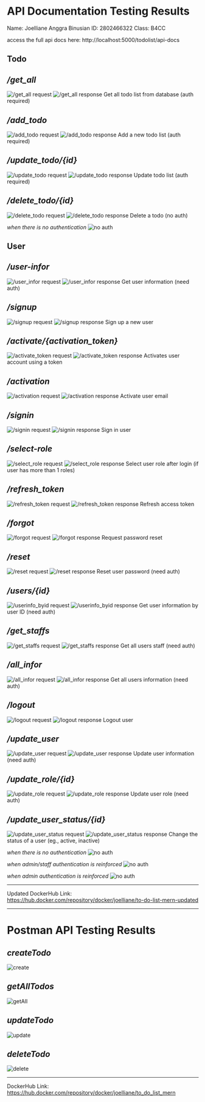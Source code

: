 # API Documentation Testing Results

Name: Joelliane Anggra
Binusian ID: 2802466322
Class: B4CC

access the full api docs here: http://localhost:5000/todolist/api-docs

## Todo

*/get_all*
---
![/get_all request](api-docs-screenshots/todo/get_all-req.png)
![/get_all response](api-docs-screenshots/todo/get_all-resp.png)
Get all todo list from database (auth required)


*/add_todo*
---
![/add_todo request](api-docs-screenshots/todo/add_todo-req.png)
![/add_todo response](api-docs-screenshots/todo/add_todo-resp.png)
Add a new todo list (auth required)


*/update_todo/{id}*
---
![/update_todo request](api-docs-screenshots/todo/update_todo-req.png)
![/update_todo response](api-docs-screenshots/todo/update_todo-resp.png)
Update todo list (auth required)


*/delete_todo/{id}*
---
![/delete_todo request](api-docs-screenshots/todo/delete_todo-req.png)
![/delete_todo response](api-docs-screenshots/todo/delete_todo-resp.png)
Delete a todo (no auth)


*when there is no authentication*
![no auth](api-docs-screenshots/todo/noauth.png)

## User


*/user-infor*
---
![/user_infor request](api-docs-screenshots/user/user_infor-req.png)
![/user_infor response](api-docs-screenshots/user/user_infor-resp.png)
Get user information (need auth)


*/signup*
---
![/signup request](api-docs-screenshots/user/signup-req.png)
![/signup response](api-docs-screenshots/user/signup-resp.png)
Sign up a new user


*/activate/{activation_token}*
---
![/activate_token request](api-docs-screenshots/user/activate_token-req.png)
![/activate_token response](api-docs-screenshots/user/activate_token-resp.png)
Activates user account using a token


*/activation*
---
![/activation request](api-docs-screenshots/user/activation-req.png)
![/activation response](api-docs-screenshots/user/activation-resp.png)
Activate user email


*/signin*
---
![/signin request](api-docs-screenshots/user/signin-req.png)
![/signin response](api-docs-screenshots/user/signin-resp.png)
Sign in user


*/select-role*
---
![/select_role request](api-docs-screenshots/user/select_role-req.png)
![/select_role response](api-docs-screenshots/user/select_role-resp.png)
Select user role after login (if user has more than 1 roles)


*/refresh_token*
---
![/refresh_token request](api-docs-screenshots/user/refresh_token-req.png)
![/refresh_token response](api-docs-screenshots/user/refresh_token-resp.png)
Refresh access token


*/forgot*
---
![/forgot request](api-docs-screenshots/user/forgot-req.png)
![/forgot response](api-docs-screenshots/user/forgot-resp.png)
Request password reset


*/reset*
---
![/reset request](api-docs-screenshots/user/reset-req.png)
![/reset response](api-docs-screenshots/user/reset-resp.png)
Reset user password (need auth)


*/users/{id}*
---
![/userinfo_byid request](api-docs-screenshots/user/userinfo_byid-req.png)
![/userinfo_byid response](api-docs-screenshots/user/userinfo_byid-resp.png)
Get user information by user ID (need auth)


*/get_staffs*
---
![/get_staffs request](api-docs-screenshots/user/get_staffs-req.png)
![/get_staffs response](api-docs-screenshots/user/get_staffs-resp.png)
Get all users staff (need auth)


*/all_infor*
---
![/all_infor request](api-docs-screenshots/user/all_infor-req.png)
![/all_infor response](api-docs-screenshots/user/all_infor-resp.png)
Get all users information (need auth)


*/logout*
---
![/logout request](api-docs-screenshots/user/logout-req.png)
![/logout response](api-docs-screenshots/user/logout-resp.png)
Logout user


*/update_user*
---
![/update_user request](api-docs-screenshots/user/update_user-req.png)
![/update_user response](api-docs-screenshots/user/update_user-resp.png)
Update user information (need auth)


*/update_role/{id}*
---
![/update_role request](api-docs-screenshots/user/update_role-req.png)
![/update_role response](api-docs-screenshots/user/update_role-resp.png)
Update user role (need auth)


*/update_user_status/{id}*
---
![/update_user_status request](api-docs-screenshots/user/update_user_status-req.png)
![/update_user_status response](api-docs-screenshots/user/update_user_status-resp.png)
Change the status of a user (eg., active, inactive)


*when there is no authentication*
![no auth](api-docs-screenshots/user/noauth.png)


*when admin/staff authentication is reinforced*
![no auth](api-docs-screenshots/user/adminorstaffauth.png)


*when admin authentication is reinforced*
![no auth](api-docs-screenshots/user/adminauth.png)


---

Updated DockerHub Link: https://hub.docker.com/repository/docker/joelliane/to-do-list-mern-updated


---


# Postman API Testing Results


*createTodo*
---
![create](postman-screenshots/create.png)


*getAllTodos*
---
![getAll](postman-screenshots/getAll.png)


*updateTodo*
---
![update](postman-screenshots/update.png)


*deleteTodo*
---
![delete](postman-screenshots/delete.png)


---


DockerHub Link: https://hub.docker.com/repository/docker/joelliane/to_do_list_mern
